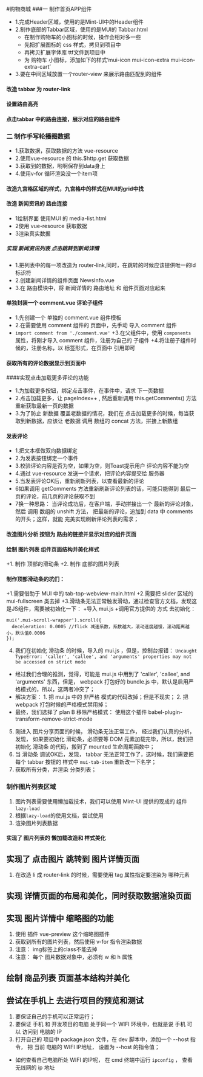 #购物商城
###一 制作首页APP组件
* 1.完成Header区域，使用的是Mint-UI中的Header组件
* 2.制作底部的Tabbar区域，使用的是MUI的 Tabbar.html
  + 在制作购物车的小图标的时候，操作会相对多一些
  + 先把扩展图标的 css 样式，拷贝到项目中
  + 再拷贝扩展字体库 ttf文件到项目中
  + 为 购物车 小图标，添加如下的样式‘mui-icon mui-icon-extra mui-icon-extra-cart’ 
* 3.要在中间区域放置一个router-view 来展示路由匹配到的组件
#### 改造 tabbar 为 router-link
#### 设置路由高亮
#### 点击tabbar 中的路由连接，展示对应的路由组件
### 二 制作手写轮播图数据
+ 1.获取数据，获取数据的方法 vue-resource
+ 2.使用vue-resource 的 this.$http.get 获取数据
+ 3.获取到的数据，哟啊保存到data身上
+ 4.使用v-for 循环渲染没一个item项
#### 改造九宫格区域的样式，九宫格中的样式在MUI的grid中找
#### 改造 新闻资讯的 路由连接
+ 1绘制界面 使用MUI 的 media-list.html
+ 2使用 vue-resource 获取数据
+ 3渲染真实数据
##### 实现 新闻资讯列表 点击跳转到新闻详情
+ 1.把列表中的每一项改造为 router-link,同时，在跳转的时候应该提供唯一的Id标识符
+ 2.创建新闻详情的组件页面  NewsInfo.vue
+ 3.在 路由模块中，将 新闻详情的 路由地址 和 组件页面对应起来
#### 单独封装一个 comment.vue 评论子组件
+ 1.先创建一个 单独的 comment.vue 组件模板
+ 2.在需要使用 comment 组件的 页面中，先手动 导入 comment 组件
 + `import comment from './comment.vue'`
+3.在父组件中，使用 `components` 属性，将刚才导入 comment 组件，注册为自己的 子组件
+4.将注册子组件时候的，注册名称，以 标签形式，在页面中 引用即可

#### 获取所有的评论数据显示到页面中

####实现点击加载更多评论的功能
+ 1.为加载更多按钮，绑定点击事件，在事件中，请求 下一页数据
+ 2.点击加载更多，让 pageIndex++ , 然后重新调用 this.getComments() 方法重新获取最新一页的数据
+ 3.为了防止 新数据 覆盖老数据的情况，我们在 点击加载更多的时候，每当获取到新数据，应该让 老数据 调用 数组的 concat 方法，拼接上新数组

#### 发表评论
+ 1.把文本框做双向数据绑定
+ 2.为发表按钮绑定一个事件
+ 3.校验评论内容是否为空，如果为空，则Toast提示用户 评论内容不能为空
+ 4.通过 vue-resource 发送一个请求，把评论内容提交给 服务器
+ 5.当发表评论OK后，重新刷新列表，以查看最新的评论
+ 6如果调用 getComments 方法重新刷新评论列表的话，可能只能得到 最后一页的评论，前几页的评论获取不到
+ 7换一种思路： 当评论成功后，在客户端，手动拼接出一个 最新的评论对象，然后 调用 数组的 unshift 方法， 把最新的评论，追加到  data 中 comments 的开头；这样，就能 完美实现刷新评论列表的需求；
#### 改造图片分析 按钮为 路由的链接并显示对应的组件页面

#### 绘制 图片列表 组件页面结构并美化样式
+1. 制作 顶部的滑动条
+2. 制作 底部的图片列表
#### 制作顶部滑动条的坑们：
+1.需要借助于 MUI 中的 tab-top-webview-main.html 
+2.需要把 slider 区域的 mui-fullscreen 类去掉
+3.滑动条无法正常触发滑动，通过检查官方文档，发现这是JS组件，需要被初始化一下：
+导入 mui.js 
+调用官方提供的 方式 去初始化：
  ```
  mui('.mui-scroll-wrapper').scroll({
    deceleration: 0.0005 //flick 减速系数，系数越大，滚动速度越慢，滚动距离越小，默认值0.0006
  });
  ```
 4. 我们在初始化 滑动条 的时候，导入的 mui.js ，但是，控制台报错： `Uncaught TypeError: 'caller', 'callee', and 'arguments' properties may not be accessed on strict mode`
  + 经过我们合理的推测，觉得，可能是 mui.js 中用到了 'caller', 'callee', and 'arguments' 东西，但是， webpack 打包好的 bundle.js 中，默认是启用严格模式的，所以，这两者冲突了；
  + 解决方案： 1. 把 mui.js 中的 非严格 模式的代码改掉；但是不现实； 2. 把 webpack 打包时候的严格模式禁用掉；
  + 最终，我们选择了 plan B  移除严格模式： 使用这个插件 babel-plugin-transform-remove-strict-mode
 5. 刚进入 图片分享页面的时候， 滑动条无法正常工作， 经过我们认真的分析，发现， 如果要初始化 滑动条，必须要等 DOM 元素加载完毕，所以，我们把 初始化 滑动条 的代码，搬到了 mounted 生命周期函数中；
 6. 当 滑动条 调试OK后，发现， tabbar 无法正常工作了，这时候，我们需要把 每个 tabbar 按钮的 样式中  `mui-tab-item` 重新改一下名字；
 7. 获取所有分类，并渲染 分类列表；

### 制作图片列表区域
1. 图片列表需要使用懒加载技术，我们可以使用 Mint-UI 提供的现成的 组件 `lazy-load`
2. 根据`lazy-load`的使用文档，尝试使用
3. 渲染图片列表数据

#### 实现了 图片列表的 懒加载改造和 样式美化

## 实现了 点击图片 跳转到 图片详情页面
1. 在改造 li 成 router-link 的时候，需要使用 tag 属性指定要渲染为 哪种元素

## 实现 详情页面的布局和美化，同时获取数据渲染页面

## 实现 图片详情中 缩略图的功能
1. 使用 插件 vue-preview 这个缩略图插件
2. 获取到所有的图片列表，然后使用 v-for 指令渲染数据
3. 注意： img标签上的class不能去掉
4. 注意： 每个 图片数据对象中，必须有 w 和 h 属性

## 绘制 商品列表 页面基本结构并美化

## 尝试在手机上 去进行项目的预览和测试
1. 要保证自己的手机可以正常运行；
2. 要保证 手机 和 开发项目的电脑 处于同一个 WIFI 环境中，也就是说 手机 可以 访问到 电脑的 IP
3. 打开自己的 项目中 package.json 文件，在 dev 脚本中，添加一个 --host 指令， 把 当前 电脑的 WIFI IP地址， 设置为 --host 的指令值；
 + 如何查看自己电脑所处 WIFI 的IP呢， 在 cmd 终端中运行 `ipconfig` ， 查看 无线网的 ip 地址